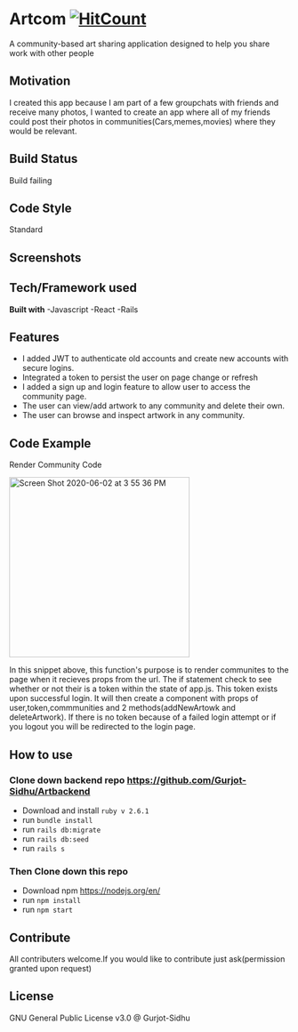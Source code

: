 # Artcom [![HitCount](http://hits.dwyl.com/Gurjot-Sidhu/Artfrontend.svg)](http://hits.dwyl.com/Gurjot-Sidhu/Artfrontend)


A community-based art sharing application designed to help you share work with other people

## Motivation
I created this app because I am part of a few groupchats with friends and receive many photos, I wanted to create an app where all of my friends could post their photos in communities(Cars,memes,movies) where they would be relevant.

## Build Status
Build failing

## Code Style
Standard

## Screenshots

## Tech/Framework used
**Built with**
-Javascript
-React
-Rails

## Features
- I added JWT to authenticate old accounts and create new accounts with secure logins.
- Integrated a token to persist the user on page change or refresh
- I added a sign up and login feature to allow user to access the community page.
- The user can view/add artwork to any community and delete their own.
- The user can browse and inspect artwork in any community.

## Code Example
Render Community Code

<img width="324" alt="Screen Shot 2020-06-02 at 3 55 36 PM" src="https://user-images.githubusercontent.com/9657307/83563772-9a394080-a4e9-11ea-8a53-2ba503237bbe.png">

In this snippet above, this function's purpose is to render communites to the page when it recieves props from the url. The if statement check to see whether or not their is a token within the state of app.js. This token exists upon successful login. It will then create a component with props of user,token,commmunities and 2 methods(addNewArtowk and deleteArtwork). If there is no token because of a failed login attempt or if you logout you will be redirected to the login page. 

## How to use

### Clone down backend repo https://github.com/Gurjot-Sidhu/Artbackend

- Download and install `ruby v 2.6.1`
- run `bundle install`
- run `rails db:migrate`
- run `rails db:seed`
- run `rails s`

### Then Clone down this repo
- Download npm https://nodejs.org/en/
- run `npm install`
- run `npm start`

## Contribute
All contributers welcome.If you would like to contribute just ask(permission granted upon request)

## License
GNU General Public License v3.0 @ Gurjot-Sidhu
